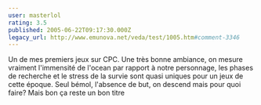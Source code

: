 ```yaml
---
user: masterlol
rating: 3.5
published: 2005-06-22T09:17:30.000Z
legacy_url: http://www.emunova.net/veda/test/1005.htm#comment-3346
---
```

Un de mes premiers jeux sur CPC. Une très bonne ambiance, on mesure vraiment l'immensité de l'ocean par rapport à notre personnage, les phases de recherche et le stress de la survie sont quasi uniques pour un jeux de cette époque. Seul bémol, l'absence de but, on descend mais pour quoi faire?
Mais bon ça reste un bon titre